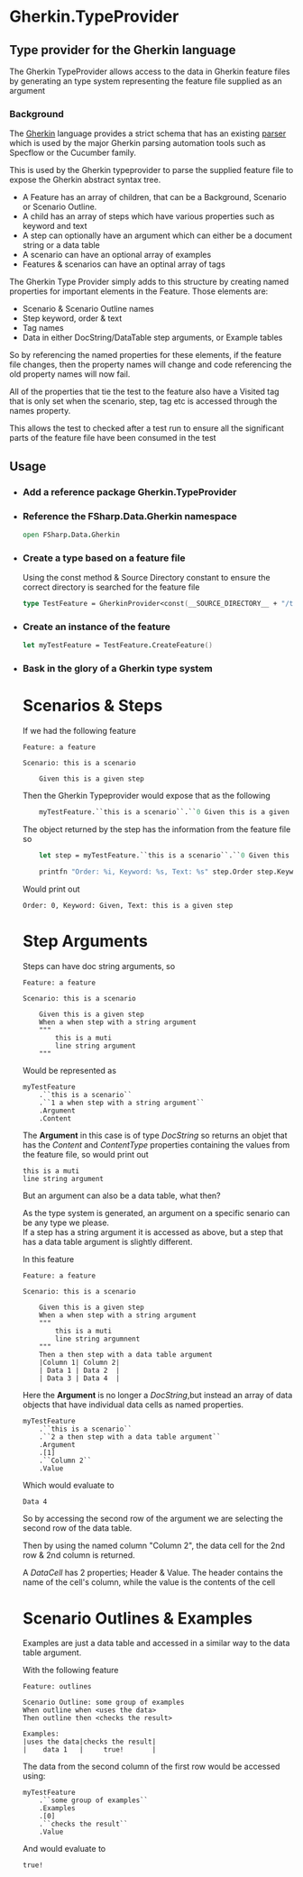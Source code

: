 # Gherkin.TypeProvider
## Type provider for the Gherkin language

The Gherkin TypeProvider allows access to the data in Gherkin feature files by generating an type system representing the feature file supplied as an argument

### Background

The [Gherkin](https://cucumber.io/docs/gherkin/reference/) language provides a strict schema that has an existing [parser](https://www.nuget.org/packages/gherkin/) which is used by the major Gherkin parsing automation tools such as Specflow or the Cucumber family.

This is used by the Gherkin typeprovider to parse the supplied feature file to expose the Gherkin abstract syntax tree.  

* A Feature has an array of children, that can be a Background, Scenario or Scenario Outline.
* A child has an array of steps which have various properties such as keyword and text
* A step can optionally have an argument which can either be a document string or a data table
* A scenario can have an optional array of examples
* Features & scenarios can have an optinal array of tags

The Gherkin Type Provider simply adds to this structure by creating named properties for important elements in the Feature.  Those elements are:

* Scenario & Scenario Outline names
* Step keyword, order & text
* Tag names
* Data in either DocString/DataTable step arguments, or Example tables

So by referencing the named properties for these elements, if the feature file changes, then the property names will change and code referencing the old property names will now fail.

All of the properties that tie the test to the feature also have a Visited tag that is only set when the scenario, step, tag etc is accessed through the names property.  

This allows the test to checked after a test run to ensure all the significant parts of the feature file have been consumed in the test

## Usage


* ### Add a reference package Gherkin.TypeProvider


* ### Reference the FSharp.Data.Gherkin namespace
    
    ```fsharp
    open FSharp.Data.Gherkin
    ```

* ### Create a type based on a feature file
    
    Using the const method & Source Directory constant to ensure the correct directory is searched for the feature file
  
    ```fsharp
    type TestFeature = GherkinProvider<const(__SOURCE_DIRECTORY__ + "/test.feature")>
    ```

* ### Create an instance of the feature

    ```fsharp
    let myTestFeature = TestFeature.CreateFeature()
    ```

* ### Bask in the glory of a Gherkin type system

    # Scenarios & Steps

    If we had the following feature

    ```gherkin
    Feature: a feature

    Scenario: this is a scenario

        Given this is a given step

    ```

    Then the Gherkin Typeprovider would expose that as the following

    ```fsharp
        myTestFeature.``this is a scenario``.``0 Given this is a given step``
    ```

    The object returned by the step has the information from the feature file so

    ```fsharp
        let step = myTestFeature.``this is a scenario``.``0 Given this is a given step``

        printfn "Order: %i, Keyword: %s, Text: %s" step.Order step.Keyword step.Text
    ```

    Would print out

    ```console
    Order: 0, Keyword: Given, Text: this is a given step
    ```

    # Step Arguments
    Steps can have doc string arguments, so

    ```gherkin
    Feature: a feature

    Scenario: this is a scenario

        Given this is a given step
        When a when step with a string argument
        """
            this is a muti
            line string argument
        """
    ```

    Would be represented as
    
    ```
    myTestFeature
        .``this is a scenario``
        .``1 a when step with a string argument``
        .Argument
        .Content
    ```

    The **Argument** in this case is of type _DocString_ so returns an objet that has the _Content_ and _ContentType_ properties containing the values from the feature file, so would print out

    ```console
    this is a muti
    line string argument
    ```

    But an argument can also be a data table, what then? 
    
    As the type system is generated, an argument on a specific senario can be any type we please.  
    If a step has a string argument it is accessed as above, but a step that has a data table argument is slightly different.

    In this feature

    ```gherkin
    Feature: a feature

    Scenario: this is a scenario

        Given this is a given step
        When a when step with a string argument
        """
            this is a muti
            line string argumnent
        """
        Then a then step with a data table argument
        |Column 1| Column 2|
        | Data 1 | Data 2  |
        | Data 3 | Data 4  |
    
    ```

    Here the **Argument** is no longer a _DocString_,but instead an array of data objects that have individual data cells as named properties.

    ```
    myTestFeature
        .``this is a scenario``
        .``2 a then step with a data table argument``
        .Argument
        .[1]
        .``Column 2``
        .Value
    ```

    Which would evaluate to

    ```console
    Data 4
    ```

    So by accessing the second row of the argument we are selecting the second row of the data table.  
    
    Then by using the named column "Column 2", the data cell for the 2nd row & 2nd column is returned.

    A _DataCell_ has 2 properties; Header & Value.  The header contains the name of the cell's column, while the value is the contents of the cell

    
    # Scenario Outlines & Examples

    Examples are just a data table and accessed in a similar way to the data table argument.

    With the following feature

    ```gherkin
    Feature: outlines

    Scenario Outline: some group of examples
    When outline when <uses the data>
    Then outline then <checks the result>

    Examples:
    |uses the data|checks the result|
    |    data 1   |     true!       |
    ```

    The data from the second column of the first row would be accessed using:

    ```
    myTestFeature
        .``some group of examples``
        .Examples
        .[0]
        .``checks the result``
        .Value
    ```

    And would evaluate to

    ```console
    true!
    ```

    







